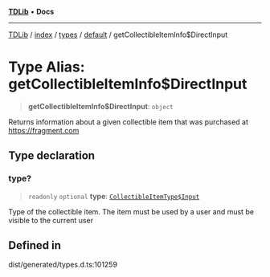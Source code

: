 [**TDLib**](../../../../../../README.md) • **Docs**

***

[TDLib](../../../../../../modules.md) / [index](../../../../../README.md) / [types](../../../README.md) / [default](../README.md) / getCollectibleItemInfo$DirectInput

# Type Alias: getCollectibleItemInfo$DirectInput

> **getCollectibleItemInfo$DirectInput**: `object`

Returns information about a given collectible item that was purchased at https://fragment.com

## Type declaration

### type?

> `readonly` `optional` **type**: [`CollectibleItemType$Input`](CollectibleItemType$Input.md)

Type of the collectible item. The item must be used by a user and must be visible to the current user

## Defined in

dist/generated/types.d.ts:101259
